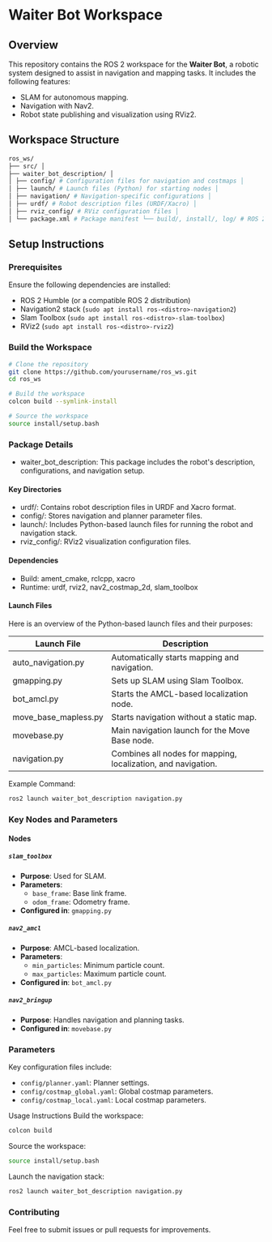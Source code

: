# Waiter Bot Workspace

## Overview
This repository contains the ROS 2 workspace for the **Waiter Bot**, a robotic system designed to assist in navigation and mapping tasks. It includes the following features:
- SLAM for autonomous mapping.
- Navigation with Nav2.
- Robot state publishing and visualization using RViz2.

## Workspace Structure
```bash
ros_ws/ 
├── src/ │ 
├── waiter_bot_description/ │ 
│ ├── config/ # Configuration files for navigation and costmaps │ 
│ ├── launch/ # Launch files (Python) for starting nodes │ 
│ ├── navigation/ # Navigation-specific configurations │ 
│ ├── urdf/ # Robot description files (URDF/Xacro) │ 
│ ├── rviz_config/ # RViz configuration files │ 
│ └── package.xml # Package manifest └── build/, install/, log/ # ROS 2 workspace build directories
```

## Setup Instructions

### Prerequisites
Ensure the following dependencies are installed:
- ROS 2 Humble (or a compatible ROS 2 distribution)
- Navigation2 stack (`sudo apt install ros-<distro>-navigation2`)
- Slam Toolbox (`sudo apt install ros-<distro>-slam-toolbox`)
- RViz2 (`sudo apt install ros-<distro>-rviz2`)

### Build the Workspace
```bash
# Clone the repository
git clone https://github.com/yourusername/ros_ws.git
cd ros_ws

# Build the workspace
colcon build --symlink-install

# Source the workspace
source install/setup.bash
```
### Package Details
- waiter_bot_description: 
This package includes the robot's description, configurations, and navigation setup.

#### Key Directories
- urdf/: Contains robot description files in URDF and Xacro format.
- config/: Stores navigation and planner parameter files.
- launch/: Includes Python-based launch files for running the robot and navigation stack.
- rviz_config/: RViz2 visualization configuration files.

#### Dependencies
- Build: ament_cmake, rclcpp, xacro
- Runtime: urdf, rviz2, nav2_costmap_2d, slam_toolbox
  
#### Launch Files
Here is an overview of the Python-based launch files and their purposes:

| Launch File         | Description                                       |
|---------------------|---------------------------------------------------|
| auto_navigation.py  | Automatically starts mapping and navigation.      |
| gmapping.py         | Sets up SLAM using Slam Toolbox.                  |
| bot_amcl.py         | Starts the AMCL-based localization node.          |
| move_base_mapless.py| Starts navigation without a static map.           |
| movebase.py         | Main navigation launch for the Move Base node.    |
| navigation.py       | Combines all nodes for mapping, localization, and navigation. |

Example Command:
```bash
ros2 launch waiter_bot_description navigation.py
```
### Key Nodes and Parameters
#### Nodes

##### `slam_toolbox`
- **Purpose**: Used for SLAM.
- **Parameters**:
  - `base_frame`: Base link frame.
  - `odom_frame`: Odometry frame.
- **Configured in**: `gmapping.py`

##### `nav2_amcl`
- **Purpose**: AMCL-based localization.
- **Parameters**:
  - `min_particles`: Minimum particle count.
  - `max_particles`: Maximum particle count.
- **Configured in**: `bot_amcl.py`

##### `nav2_bringup`
- **Purpose**: Handles navigation and planning tasks.
- **Configured in**: `movebase.py`

### Parameters

Key configuration files include:
- `config/planner.yaml`: Planner settings.
- `config/costmap_global.yaml`: Global costmap parameters.
- `config/costmap_local.yaml`: Local costmap parameters.


Usage Instructions
Build the workspace: 
```bash 
colcon build
```
Source the workspace: 
```bash
source install/setup.bash
```
Launch the navigation stack:
```bash
ros2 launch waiter_bot_description navigation.py
```

### Contributing
Feel free to submit issues or pull requests for improvements.
